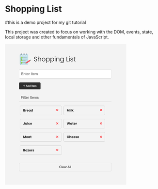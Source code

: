 # Shopping List

#this is a demo project for my git tutorial

This project was created to focus on working with the DOM, events, state, local storage and other fundamentals of JavaScript.

<img src="images/screen.png" width="400">
